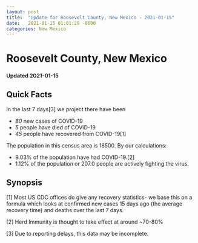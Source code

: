 ```yaml
---
layout: post
title:  "Update for Roosevelt County, New Mexico - 2021-01-15"
date:   2021-01-15 01:01:29 -0600
categories: New Mexico
---
```


# Roosevelt County, New Mexico
#### Updated 2021-01-15

## Quick Facts

In the last 7 days[3] we project there have been
- *80* new cases of COVID-19
- *5* people have died of COVID-19
- *45* people have recovered from COVID-19[1]

The population in this census area is 18500. By our calculations:
- 9.03% of the population have had COVID-19.[2]
- 1.12% of the population or 207.0 people are actively fighting the virus.

## Synopsis




[1] Most US CDC offices do give any recovery statistics- we base this on a formula which looks at confirmed new cases
15 days ago (the average recovery time) and deaths over the last 7 days.

[2] Herd Immunity is thought to take effect at around ~70-80%

[3] Due to reporting delays, this data may be incomplete.
 
    